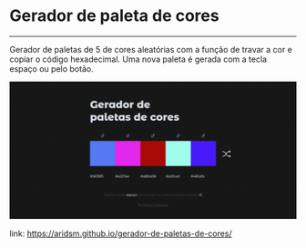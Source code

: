 # Gerador de paleta de cores

---

Gerador de paletas de 5 de cores aleatórias com a função de travar a cor e copiar o código hexadecimal. Uma nova paleta é gerada com a tecla espaço ou pelo botão.

![imagem da página](https://github.com/aridsm/gerador-de-paletas-de-cores/blob/main/page.png)

link: https://aridsm.github.io/gerador-de-paletas-de-cores/

